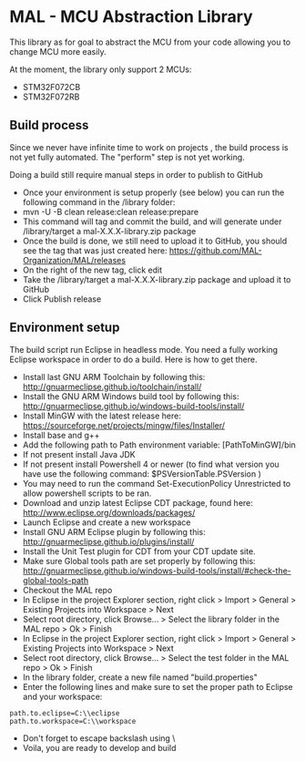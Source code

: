 # MAL - MCU Abstraction Library
This library as for goal to abstract the MCU from your code allowing you to change MCU more easily.

At the moment, the library only support 2 MCUs:
* STM32F072CB
* STM32F072RB

## Build process
Since we never have infinite time to work on projects , the build process is not yet fully automated.
The "perform" step is not yet working.

Doing a build still require manual steps in order to publish to GitHub
* Once your environment is setup properly (see below) you can run the following command in the /library folder:
 * mvn -U -B clean release:clean release:prepare
 * This command will tag and commit the build, and will generate under /library/target a mal-X.X.X-library.zip package
* Once the build is done, we still need to upload it to GitHub, you should see the tag that was just created here: https://github.com/MAL-Organization/MAL/releases
 * On the right of the new tag, click edit
 * Take the /library/target a mal-X.X.X-library.zip package and upload it to GitHub
 * Click Publish release

## Environment setup
The build script run Eclipse in headless mode. You need a fully working Eclipse workspace in order to do a build. Here is how to get there.
* Install last GNU ARM Toolchain by following this: http://gnuarmeclipse.github.io/toolchain/install/
* Install the GNU ARM Windows build tool by following this: http://gnuarmeclipse.github.io/windows-build-tools/install/
* Install MinGW with the latest release here: https://sourceforge.net/projects/mingw/files/Installer/
 * Install base and g++
 * Add the following path to Path environment variable: [PathToMinGW]/bin
* If not present install Java JDK
* If not present install Powershell 4 or newer (to find what version you have use the following command: $PSVersionTable.PSVersion )
 *  You may need to run the command Set-ExecutionPolicy Unrestricted to allow powershell scripts to be ran.
* Download and unzip latest Eclipse CDT package, found here: http://www.eclipse.org/downloads/packages/
* Launch Eclipse and create a new workspace
* Install GNU ARM Eclipse plugin by following this: http://gnuarmeclipse.github.io/plugins/install/
* Install the Unit Test plugin for CDT from your CDT update site.
* Make sure Global tools path are set properly by following this: http://gnuarmeclipse.github.io/windows-build-tools/install/#check-the-global-tools-path
* Checkout the MAL repo
* In Eclipse in the project Explorer section, right click > Import > General > Existing Projects into Workspace > Next
* Select root directory, click Browse... > Select the library folder in the MAL repo > Ok > Finish
* In Eclipse in the project Explorer section, right click > Import > General > Existing Projects into Workspace > Next
* Select root directory, click Browse... > Select the test folder in the MAL repo > Ok > Finish
* In the library folder, create a new file named "build.properties"
 * Enter the following lines and make sure to set the proper path to Eclipse and your workspace:
``` 
path.to.eclipse=C:\\eclipse
path.to.workspace=C:\\workspace
```
* Don't forget to escape backslash using \\
* Voila, you are ready to develop and build
